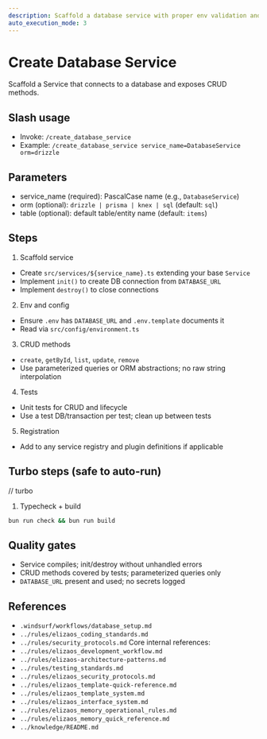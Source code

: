 ```yaml
---
description: Scaffold a database service with proper env validation and tests
auto_execution_mode: 3
---
```


# Create Database Service

Scaffold a Service that connects to a database and exposes CRUD methods.

## Slash usage
- Invoke: `/create_database_service`
- Example: `/create_database_service service_name=DatabaseService orm=drizzle`

## Parameters
- service_name (required): PascalCase name (e.g., `DatabaseService`)
- orm (optional): `drizzle | prisma | knex | sql` (default: `sql`)
- table (optional): default table/entity name (default: `items`)

## Steps
1) Scaffold service
- Create `src/services/${service_name}.ts` extending your base `Service`
- Implement `init()` to create DB connection from `DATABASE_URL`
- Implement `destroy()` to close connections

2) Env and config
- Ensure `.env` has `DATABASE_URL` and `.env.template` documents it
- Read via `src/config/environment.ts`

3) CRUD methods
- `create`, `getById`, `list`, `update`, `remove`
- Use parameterized queries or ORM abstractions; no raw string interpolation

4) Tests
- Unit tests for CRUD and lifecycle
- Use a test DB/transaction per test; clean up between tests

5) Registration
- Add to any service registry and plugin definitions if applicable

## Turbo steps (safe to auto-run)
// turbo
1. Typecheck + build
```bash
bun run check && bun run build
```

## Quality gates
- Service compiles; init/destroy without unhandled errors
- CRUD methods covered by tests; parameterized queries only
- `DATABASE_URL` present and used; no secrets logged

## References
- `.windsurf/workflows/database_setup.md`
- `../rules/elizaos_coding_standards.md`
- `../rules/security_protocols.md`
Core internal references:
- `../rules/elizaos_development_workflow.md`
- `../rules/elizaos-architecture-patterns.md`
- `../rules/testing_standards.md`
- `../rules/elizaos_security_protocols.md`
- `../rules/elizaos_template-quick-reference.md`
- `../rules/elizaos_template_system.md`
- `../rules/elizaos_interface_system.md`
- `../rules/elizaos_memory_operational_rules.md`
- `../rules/elizaos_memory_quick_reference.md`
- `../knowledge/README.md`

